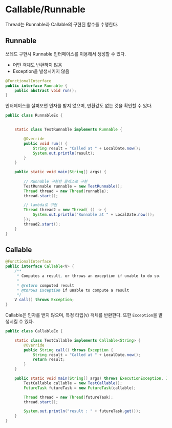 # Callable/Runnable

Thread는 Runnable과 Callable의 구현된 함수를 수행한다.

## Runnable

쓰레드 구현시 Runnable 인터페이스를 이용해서 생성할 수 있다.

- 어떤 객체도 반환하지 않음
- Exception을 발생시키지 않음

```java
@FunctionalInterface
public interface Runnable {
    public abstract void run();
}
```

인터페이스를 살펴보면 인자를 받지 않으며, 반환값도 없는 것을 확인할 수 있다.

```java
public class RunnableEx {

    
    static class TestRunnable implements Runnable {

        @Override
        public void run() {
            String result = "Called at " + LocalDate.now();
            System.out.println(result);
        }
    }

    public static void main(String[] args) {
        
        // Runnable 구현한 클래스로 구현
        TestRunnable runnable = new TestRunnable();
        Thread thread = new Thread(runnable);
        thread.start();

        // lambda로 구현
        Thread thread2 = new Thread( () -> {
            System.out.println("Runnable at " + LocalDate.now());
        });
        thread2.start();
    }
}
```

## Callable

```java
@FunctionalInterface
public interface Callable<V> {
    /**
     * Computes a result, or throws an exception if unable to do so.
     *
     * @return computed result
     * @throws Exception if unable to compute a result
     */
    V call() throws Exception;
}
```

Callable은 인자를 받지 않으며, 특정 타입(`V`) 객체를 반환한다. 또한 `Exception`을 발생시킬 수 있다.

```java
public class CallableEx {

    static class TestCallable implements Callable<String> {
        @Override
        public String call() throws Exception {
            String result = "Called at " + LocalDate.now();
            return result;
        }
    }

    public static void main(String[] args) throws ExecutionException, InterruptedException {
        TestCallable callable = new TestCallable();
        FutureTask futureTask = new FutureTask(callable);

        Thread thread = new Thread(futureTask);
        thread.start();

        System.out.println("result : " + futureTask.get());
    }
}

```